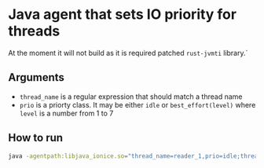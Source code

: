 # Java agent that sets IO priority for threads

At the moment it will not build as it is required patched `rust-jvmti` library.`

## Arguments

- `thread_name` is a regular expression that should match a thread name
- `prio` is a priorty class. It may be either `idle` or `best_effort(level)` where `level` is a number from 1 to 7

## How to run

``` sh
java -agentpath:libjava_ionice.so="thread_name=reader_1,prio=idle;thread_name=reader_2,prio=best_effort(7)" Main
```
